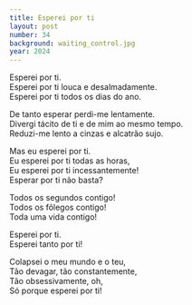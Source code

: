 ```yaml
---
title: Esperei por ti
layout: post
number: 34
background: waiting_control.jpg
year: 2024
---
```


Esperei por ti.  
Esperei por ti louca e desalmadamente.  
Esperei por ti todos os dias do ano.  

De tanto esperar perdi-me lentamente.  
Divergi tácito de ti e de mim ao mesmo tempo.  
Reduzi-me lento a cinzas e alcatrão sujo.  

Mas eu esperei por ti.  
Eu esperei por ti todas as horas,  
Eu esperei por ti incessantemente!  
Esperar por ti não basta?  

Todos os segundos contigo!  
Todos os fôlegos contigo!  
Toda uma vida contigo!  

Esperei por ti.  
Esperei tanto por ti!  

Colapsei o meu mundo e o teu,  
Tão devagar, tão constantemente,  
Tão obsessivamente, oh,  
Só porque esperei por ti!  
